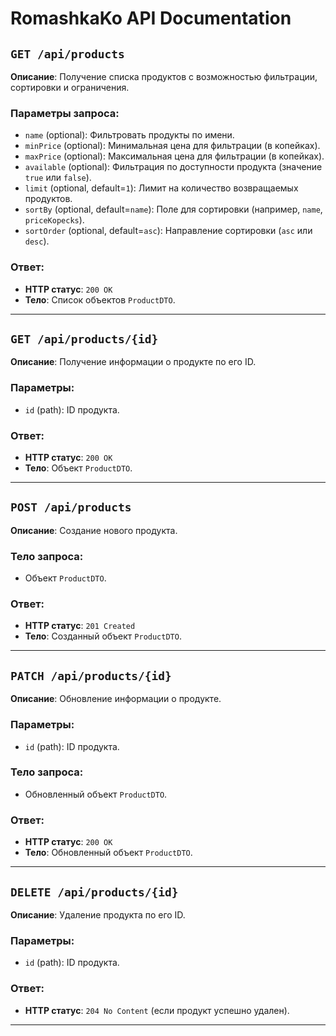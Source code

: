 # RomashkaKo API Documentation

## `GET /api/products`

**Описание**: Получение списка продуктов с возможностью фильтрации, сортировки и ограничения.

### Параметры запроса:
- `name` (optional): Фильтровать продукты по имени.
- `minPrice` (optional): Минимальная цена для фильтрации (в копейках).
- `maxPrice` (optional): Максимальная цена для фильтрации (в копейках).
- `available` (optional): Фильтрация по доступности продукта (значение `true` или `false`).
- `limit` (optional, default=`1`): Лимит на количество возвращаемых продуктов.
- `sortBy` (optional, default=`name`): Поле для сортировки (например, `name`, `priceKopecks`).
- `sortOrder` (optional, default=`asc`): Направление сортировки (`asc` или `desc`).

### Ответ:
- **HTTP статус**: `200 OK`
- **Тело**: Список объектов `ProductDTO`.

---

## `GET /api/products/{id}`

**Описание**: Получение информации о продукте по его ID.

### Параметры:
- `id` (path): ID продукта.

### Ответ:
- **HTTP статус**: `200 OK`
- **Тело**: Объект `ProductDTO`.

---

## `POST /api/products`

**Описание**: Создание нового продукта.

### Тело запроса:
- Объект `ProductDTO`.

### Ответ:
- **HTTP статус**: `201 Created`
- **Тело**: Созданный объект `ProductDTO`.

---

## `PATCH /api/products/{id}`

**Описание**: Обновление информации о продукте.

### Параметры:
- `id` (path): ID продукта.

### Тело запроса:
- Обновленный объект `ProductDTO`.

### Ответ:
- **HTTP статус**: `200 OK`
- **Тело**: Обновленный объект `ProductDTO`.

---

## `DELETE /api/products/{id}`

**Описание**: Удаление продукта по его ID.

### Параметры:
- `id` (path): ID продукта.

### Ответ:
- **HTTP статус**: `204 No Content` (если продукт успешно удален).

---
